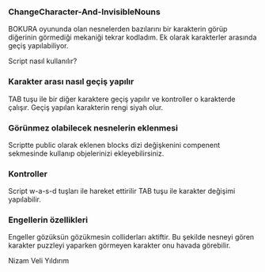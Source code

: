 ### ChangeCharacter-And-InvisibleNouns
BOKURA oyununda olan nesnelerden bazılarını bir karakterin görüp diğerinin görmediği mekaniği tekrar kodladım.
Ek olarak karakterler arasında geçiş yapılabiliyor.

Script nasıl kullanılır?

### Karakter arası nasıl geçiş yapılır
TAB tuşu ile bir diğer karaktere geçiş yapılır ve kontroller o karakterde çalışır.
Geçiş yapılan karakterin rengi siyah olur.

### Görünmez olabilecek nesnelerin eklenmesi
Scriptte public olarak eklenen blocks dizi değişkenini compenent sekmesinde kullanıp objelerinizi ekleyebilirsiniz.

### Kontroller
Script w-a-s-d tuşları ile hareket ettirilir TAB tuşu ile karakter değişimi yapılabilir.

### Engellerin özellikleri
Engeller gözüksün gözükmesin colliderları aktiftir. Bu şekilde nesneyi gören karakter puzzleyi yaparken görmeyen karakter onu havada görebilir.

Nizam Veli Yıldırım
